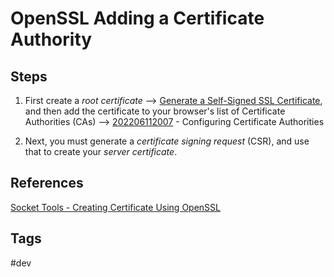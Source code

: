 # OpenSSL Adding a Certificate Authority 

## Steps
1. First create a *root certificate* --> [Generate a Self-Signed SSL Certificate](../202206112020), and then add the certificate to your browser's list of Certificate Authorities (CAs) --> [202206112007](../202206112007) - Configuring Certificate Authorities  

2. Next, you must generate a *certificate signing request* (CSR), and use that to create your *server certificate*.  

## References
[Socket Tools - Creating Certificate Using OpenSSL](https://sockettools.com/kb/creating-certificate-using-openssl/)  

## Tags
#dev
